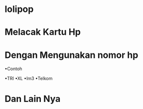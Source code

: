 # lolipop

# Melacak Kartu Hp

# Dengan Mengunakan nomor hp 


•Contoh

•TRI
•XL
•Im3
•Telkom

# Dan Lain Nya
